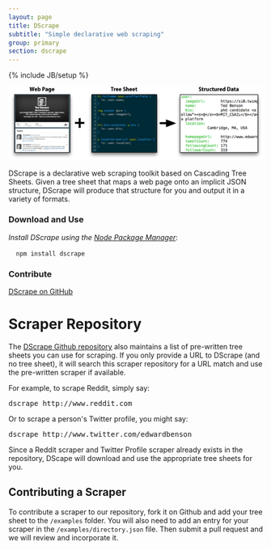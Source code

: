 ```yaml
---
layout: page
title: DScrape
subtitle: "Simple declarative web scraping"
group: primary
section: dscrape
---
```

{% include JB/setup %}

<p align="center">
  <img src="/images/dscrape-twitter-example.png" alt="DScrape Example" />
</p>

DScrape is a declarative web scraping toolkit based on Cascading Tree Sheets.
Given a tree sheet that maps a web page onto an implicit JSON structure,
DScrape will produce that structure for you and output it in a variety of
formats.

<div class="row" style="margin-top: 20px; margin-bottom:20px">
  <div class="span8 well">
    <div class="row">
  <div class="span4">
    <h3>Download and Use</h3>
    <p><i>Install DScrape using the <a href="http://npmjs.org/">Node Package Manager</a></i>:</p>
    <code style="margin-left: 15px">npm install dscrape</code>
  </div>
  <div class="span4">
    <h3>Contribute</h3>
    <a href="http://github.com/webcats/dscrape" class="btn btn-success">DScrape on GitHub</a>
  </div>
</div></div></div>

# Scraper Repository

The [DScrape Github repository](http://www.github.com/cts/dscrape) also
maintains a list of pre-written tree sheets you can use for scraping. If you
only provide a URL to DScrape (and no tree sheet), it will search this scraper
repository for a URL match and use the pre-written scraper if available.

For example, to scrape Reddit, simply say:

<pre>
dscrape http://www.reddit.com
</pre>

Or to scrape a person's Twitter profile, you might say:

<pre>
dscrape http://www.twitter.com/edwardbenson
</pre>

Since a Reddit scraper and Twitter Profile scraper already exists in the
repository, DScape will download and use the appropriate tree sheets for you. 

## Contributing a Scraper

To contribute a scraper to our repository, fork it on Github and add your tree
sheet to the `/examples` folder. You will also need to add an entry for your
scraper in the `/examples/directory.json` file. Then submit a pull request and
we will review and incorporate it.

<script>
$(function() {
  SelectPage("PageScraping");
});
</script>

